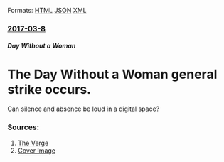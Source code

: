 
Formats: [HTML](/news/2017/03/8/the-day-without-a-woman-general-strike-occurs.html)  [JSON](/news/2017/03/8/the-day-without-a-woman-general-strike-occurs.json)  [XML](/news/2017/03/8/the-day-without-a-woman-general-strike-occurs.xml)  

### [2017-03-8](/news/2017/03/8/index.md)

##### Day Without a Woman
# The Day Without a Woman general strike occurs. 

Can silence and absence be loud in a digital space?


### Sources:

1. [The Verge](https://www.theverge.com/2017/3/8/14821154/day-without-a-woman-media-journalism-strike)
1. [Cover Image](https://cdn.vox-cdn.com/thumbor/x5rsIZH8_mlU6QZwYx7sDwpHZhI=/0x0:3456x1944/1600x900/cdn.vox-cdn.com/uploads/chorus_image/image/53584623/lgoode_170121_1413_0003.0.1488924408.jpg)
